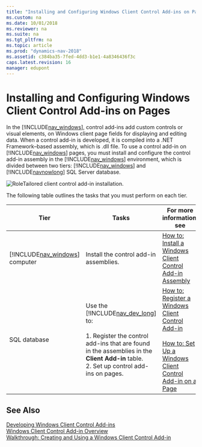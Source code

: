 ```yaml
---
title: "Installing and Configuring Windows Client Control Add-ins on Pages"
ms.custom: na
ms.date: 10/01/2018
ms.reviewer: na
ms.suite: na
ms.tgt_pltfrm: na
ms.topic: article
ms.prod: "dynamics-nav-2018"
ms.assetid: c384ba35-7fed-4dd3-b1e1-4a8346436f3c
caps.latest.revision: 16
manager: edupont
---
```

# Installing and Configuring Windows Client Control Add-ins on Pages
In the [!INCLUDE[nav_windows](includes/nav_windows_md.md)], control add-ins add custom controls or visual elements, on Windows client page fields for displaying and editing data. When a control add-in is developed, it is compiled into a .NET Framework–based assembly, which is .dll file. To use a control add-in on [!INCLUDE[nav_windows](includes/nav_windows_md.md)] pages, you must install and configure the control add-in assembly in the [!INCLUDE[nav_windows](includes/nav_windows_md.md)] environment, which is divided between two tiers: [!INCLUDE[nav_windows](includes/nav_windows_md.md)] and [!INCLUDE[navnowlong](includes/navnowlong_md.md)] SQL Server database.  
  
 ![RoleTailored client control add&#45;in installation.](media/NAVRTCControlAddinInstall.png "NAVRTCControlAddinInstall")  
  
 The following table outlines the tasks that you must perform on each tier.  
  
|Tier|Tasks|For more information, see|  
|----------|-----------|-------------------------------|  
|[!INCLUDE[nav_windows](includes/nav_windows_md.md)] computer|Install the control add-in assemblies.|[How to: Install a Windows Client Control Add-in Assembly](How-to--Install-a-Windows-Client-Control-Add-in-Assembly.md)|  
|SQL database|Use the [!INCLUDE[nav_dev_long](includes/nav_dev_long_md.md)] to:<br /><br /> 1.  Register the control add-ins that are found in the assemblies in the **Client Add-in** table.<br />2.  Set up control add-ins on pages.|[How to: Register a Windows Client Control Add-in](How-to--Register-a-Windows-Client-Control-Add-in.md)<br /><br /> [How to: Set Up a Windows Client Control Add-in on a Page](How-to--Set-Up-a-Windows-Client-Control-Add-in-on-a-Page.md)|  
  
## See Also  
 [Developing Windows Client Control Add-ins](Developing-Windows-Client-Control-Add-ins.md)   
 [Windows Client Control Add-in Overview](Windows-Client-Control-Add-in-Overview.md)   
 [Walkthrough: Creating and Using a Windows Client Control Add-in](Walkthrough--Creating-and-Using-a-Windows-Client-Control-Add-in.md)
